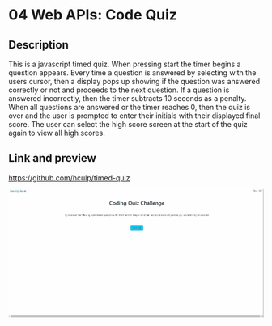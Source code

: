 # 04 Web APIs: Code Quiz

## Description 

This is a javascript timed quiz. When pressing start the timer begins a question appears. Every time a question is answered by selecting with the users cursor, then a display pops up showing if the question was answered correctly or not and proceeds to the next question.
If a question is answered incorrectly, then the timer subtracts 10 seconds as a penalty. When all questions are answered or the timer reaches 0, then the quiz is over and the user is prompted to enter their initials with their displayed final score.
The user can select the high score screen at the start of the quiz again to view all high scores.

## Link and preview

https://github.com/hculp/timed-quiz

![Alt text](./assets/images/preview-timed-quiz.gif "timed quiz preview")